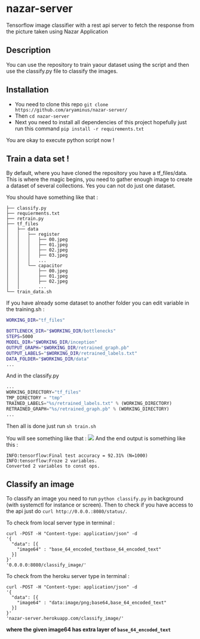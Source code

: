 # nazar-server
Tensorflow image classifier with a rest api server to fetch the response from the picture taken using Nazar Application

## Description

You can use the repository to train yaour dataset using the script and then use the classify.py file to classify the images.

## Installation 

- You need to clone this repo `git clone https://github.com/aryaminus/nazar-server/`
- Then `cd nazar-server`
- Next you need to install all dependencies of this project hopefully just run this command `pip install -r requirements.txt`

You are okay to execute python script now !

## Train a data set ! 

By default, where you have cloned the repository you have a tf_files/data. This is where the magic begins, you need to gather enough image to create a dataset of several collections. 
Yes you can not do just one dataset.

You should have something like that :

```
├── classify.py
├── requierments.txt
├── retrain.py
├── tf_files
│   ├── data
│   │   ├── register
│   │   │   ├── 00.jpeg
│   │   │   ├── 01.jpeg
│   │   │   ├── 02.jpeg
│   │   │   ├── 03.jpeg
│   │   │   ...
│   │   └── capacitor
│   │       ├── 00.jpeg
│   │       ├── 01.jpeg
│   │       ├── 02.jpeg
│   │       ...
└── train_data.sh
```

If you have already some dataset to another folder you can edit variable in the training.sh :

```sh
WORKING_DIR="tf_files"

BOTTLENECK_DIR="$WORKING_DIR/bottlenecks"
STEPS=5000
MODEL_DIR="$WORKING_DIR/inception"
OUTPUT_GRAPH="$WORKING_DIR/retrained_graph.pb"
OUTPUT_LABELS="$WORKING_DIR/retrained_labels.txt"
DATA_FOLDER="$WORKING_DIR/data"
...
```

And in the classify.py

```python
...
WORKING_DIRECTORY="tf_files"
TMP_DIRECTORY = "tmp"
TRAINED_LABELS="%s/retrained_labels.txt" % (WORKING_DIRECTORY)
RETRAINED_GRAPH="%s/retrained_graph.pb" % (WORKING_DIRECTORY)
...
```

Then all is done just run `sh train.sh`

You will see something like that : 
![](https://image.prntscr.com/image/za9C8v1cRIChS8UdzyOnug.png)
And the end output is something like this :
```
INFO:tensorflow:Final test accuracy = 92.31% (N=1000)
INFO:tensorflow:Froze 2 variables.
Converted 2 variables to const ops.
```

## Classify an image

To classify an image you need to run `python classify.py` in background (with systemctl for instance or screen).
Then to check if you have access to the api just do `curl http://0.0.0.:8080/status/`.

To check from local server type in terminal :

```curl
curl -POST -H "Content-type: application/json" -d 
'{
  "data": [{
    "image64" : "base_64_encoded_textbase_64_encoded_text"
  }]
}'
'0.0.0.0:8080/classify_image/'
```

To check from the heroku server type in terminal :

```curl
curl -POST -H "Content-type: application/json" -d 
'{
  "data": [{
    "image64" : "data:image/png;base64,base_64_encoded_text"
  }]
}'
'nazar-server.herokuapp.com/classify_image/'
```

**where the given image64 has extra layer of  `base_64_encoded_text`**
